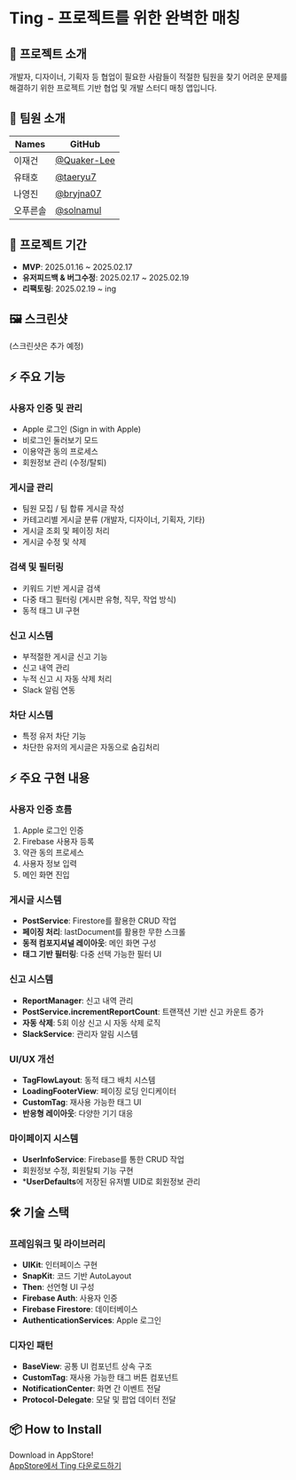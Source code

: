 # Ting - 프로젝트를 위한 완벽한 매칭

## 📱 프로젝트 소개
개발자, 디자이너, 기획자 등 협업이 필요한 사람들이 적절한 팀원을 찾기 어려운 문제를 해결하기 위한 프로젝트 기반 협업 및 개발 스터디 매칭 앱입니다.

## 👥 팀원 소개

| Names     | GitHub   | 
| -------- | -------- | 
| 이재건   | [@Quaker-Lee](https://github.com/Quaker-Lee) |
| 유태호   | [@taeryu7](https://github.com/taeryu7) |
| 나영진   | [@bryjna07](https://github.com/bryjna07) |
| 오푸른솔   | [@solnamul](https://github.com/solnamul) |

## 📅 프로젝트 기간
- **MVP**: 2025.01.16 ~ 2025.02.17
- **유저피드백 & 버그수정**: 2025.02.17 ~ 2025.02.19
- **리팩토링**: 2025.02.19 ~ ing

## 🖼️ 스크린샷
(스크린샷은 추가 예정)

## ⚡️ 주요 기능
### 사용자 인증 및 관리
- Apple 로그인 (Sign in with Apple)
- 비로그인 둘러보기 모드
- 이용약관 동의 프로세스
- 회원정보 관리 (수정/탈퇴)

### 게시글 관리
- 팀원 모집 / 팀 합류 게시글 작성
- 카테고리별 게시글 분류 (개발자, 디자이너, 기획자, 기타)
- 게시글 조회 및 페이징 처리
- 게시글 수정 및 삭제

### 검색 및 필터링
- 키워드 기반 게시글 검색
- 다중 태그 필터링 (게시판 유형, 직무, 작업 방식)
- 동적 태그 UI 구현

### 신고 시스템
- 부적절한 게시글 신고 기능
- 신고 내역 관리
- 누적 신고 시 자동 삭제 처리
- Slack 알림 연동

### 차단 시스템
- 특정 유저 차단 기능
- 차단한 유저의 게시글은 자동으로 숨김처리

##  ⚡️ 주요 구현 내용

### 사용자 인증 흐름
1. Apple 로그인 인증
2. Firebase 사용자 등록
3. 약관 동의 프로세스
4. 사용자 정보 입력
5. 메인 화면 진입

### 게시글 시스템
- **PostService**: Firestore를 활용한 CRUD 작업
- **페이징 처리**: lastDocument를 활용한 무한 스크롤
- **동적 컴포지셔널 레이아웃**: 메인 화면 구성
- **태그 기반 필터링**: 다중 선택 가능한 필터 UI

### 신고 시스템
- **ReportManager**: 신고 내역 관리
- **PostService.incrementReportCount**: 트랜잭션 기반 신고 카운트 증가
- **자동 삭제**: 5회 이상 신고 시 자동 삭제 로직
- **SlackService**: 관리자 알림 시스템

### UI/UX 개선
- **TagFlowLayout**: 동적 태그 배치 시스템
- **LoadingFooterView**: 페이징 로딩 인디케이터
- **CustomTag**: 재사용 가능한 태그 UI
- **반응형 레이아웃**: 다양한 기기 대응

### 마이페이지 시스템
- **UserInfoService**: Firebase를 통한 CRUD 작업
- 회원정보 수정, 회원탈퇴 기능 구현
- ***UserDefaults**에 저장된 유저별 UID로 회원정보 관리

## 🛠 기술 스택
### 프레임워크 및 라이브러리
- **UIKit**: 인터페이스 구현
- **SnapKit**: 코드 기반 AutoLayout
- **Then**: 선언형 UI 구성
- **Firebase Auth**: 사용자 인증
- **Firebase Firestore**: 데이터베이스
- **AuthenticationServices**: Apple 로그인

### 디자인 패턴
- **BaseView**: 공통 UI 컴포넌트 상속 구조
- **CustomTag**: 재사용 가능한 태그 버튼 컴포넌트
- **NotificationCenter**: 화면 간 이벤트 전달
- **Protocol-Delegate**: 모달 및 팝업 데이터 전달


## 📦 How to Install
Download in AppStore!  
[AppStore에서 Ting 다운로드하기](https://apps.apple.com/kr/app/ting-%ED%94%84%EB%A1%9C%EC%A0%9D%ED%8A%B8%EB%A5%BC-%EC[…]C-%EC%99%84%EB%B2%BD%ED%95%9C-%EB%A7%A4%EC%B9%AD/id6741317435)
